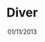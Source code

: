 ---
name: 2013-11-01-png
categories: image
image_path: 2013_11_01.png
preview: 2013_11_01x.png
date: 01/11/2013
year: '2013'
location: Coral Sea
title: Diver
permalink: "/posts/2013-11-01-png.html"
layout: post
---
